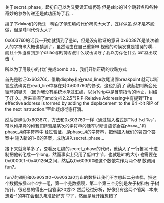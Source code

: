 关于secret_phase，起初自己以为又要读汇编代码
但是skip的14个跳转点和各种奇妙的参数传递还是成功压垮了我...

搜了下dalao们的做法，明白了读汇编的代价确实太大了，这样做虽
然不是不能做，但是时间代价太大了

0x603760的话我一开始就猜到了是id，但是没有验证的意识
0x603870是某次输入的字符串大概也猜到了，虽然理由在自己重新审
视他的时候发觉是错误的噗...
而且不知道看到那个dalao写的博客说什么攻击误导了我以为存在什么
buf溢出攻击（

所以为了用最小的代价完成bomb lab，我们开始正确的攻略方式


首先是验证0x603760，借助display和在read_line收尾设置breakpoint
就可以断言应该确实在read_line中存在对0x603760的修改，这也打消了
我起初判断会死循环的疑虑
（因为我没有系统地学过汇编，以为%rip中是当前指令的地址，纠结了好
久。后来查阅了amd文档2.2.5节RIP-Relative Addressing中有提到"The 
effective address is formed by adding the displacement to the 64
-bit RIP of the next instruction."至此疑虑彻底打消。

然后是确认0x603870，方法和0x603760一样（通过输入格式是"%d %d %s"，
可以如果真的如我们猜测是某次的字符串的话可以断言应该会在phase_3和
phase_4的字符串中
经过验证，是phase_4的字符串，把他加入我们的第四个答案中
输入新的1~6的答案，成功进入secret_phase...

接下来就简单多了，查看反汇编的secret_phase的代码，他读入了一行按照
十进制把他转化成一个long，然而事实上只用了低四字节，也就是int的大小
他需要在0x000001~0x40126d之间，然后以0x6030f0和这个数依次作为两个参
数调用fun7。

fun7的调用和0x6030f0~0x6032d0为止的数据让我们不禁想起二分查找，把这
个数据按照四个4字一组，第一个是数据项，第二个第三个分别是左子树和右
子树指针，很轻易的得出一组答案20或22
然后经过分析，好像只有这两个答案...本来想着-1的存在会很头疼准备好穷
举了，然而是我开始想错了

